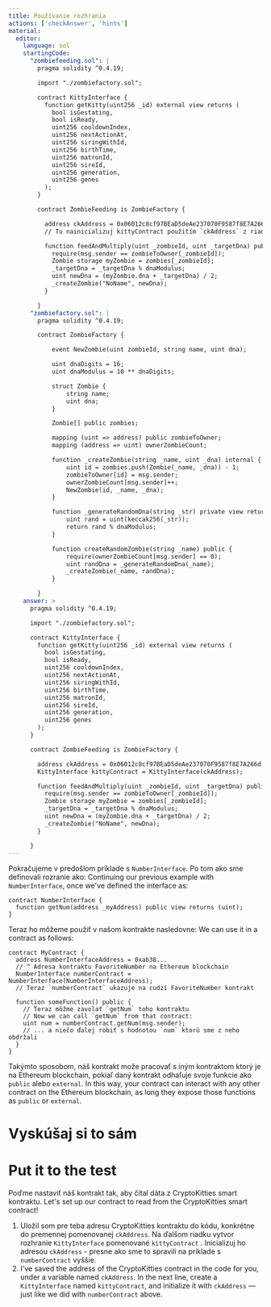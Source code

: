 ```yaml
---
title: Používanie rozhrania
actions: ['checkAnswer', 'hints']
material:
  editor:
    language: sol
    startingCode:
      "zombiefeeding.sol": |
        pragma solidity ^0.4.19;

        import "./zombiefactory.sol";

        contract KittyInterface {
          function getKitty(uint256 _id) external view returns (
            bool isGestating,
            bool isReady,
            uint256 cooldownIndex,
            uint256 nextActionAt,
            uint256 siringWithId,
            uint256 birthTime,
            uint256 matronId,
            uint256 sireId,
            uint256 generation,
            uint256 genes
          );
        }

        contract ZombieFeeding is ZombieFactory {

          address ckAddress = 0x06012c8cf97BEaD5deAe237070F9587f8E7A266d;
          // Tu nainicializuj kittyContract použitím `ckAddress` z riadku vyššie

          function feedAndMultiply(uint _zombieId, uint _targetDna) public {
            require(msg.sender == zombieToOwner[_zombieId]);
            Zombie storage myZombie = zombies[_zombieId];
            _targetDna = _targetDna % dnaModulus;
            uint newDna = (myZombie.dna + _targetDna) / 2;
            _createZombie("NoName", newDna);
          }

        }
      "zombiefactory.sol": |
        pragma solidity ^0.4.19;

        contract ZombieFactory {

            event NewZombie(uint zombieId, string name, uint dna);

            uint dnaDigits = 16;
            uint dnaModulus = 10 ** dnaDigits;

            struct Zombie {
                string name;
                uint dna;
            }

            Zombie[] public zombies;

            mapping (uint => address) public zombieToOwner;
            mapping (address => uint) ownerZombieCount;

            function _createZombie(string _name, uint _dna) internal {
                uint id = zombies.push(Zombie(_name, _dna)) - 1;
                zombieToOwner[id] = msg.sender;
                ownerZombieCount[msg.sender]++;
                NewZombie(id, _name, _dna);
            }

            function _generateRandomDna(string _str) private view returns (uint) {
                uint rand = uint(keccak256(_str));
                return rand % dnaModulus;
            }

            function createRandomZombie(string _name) public {
                require(ownerZombieCount[msg.sender] == 0);
                uint randDna = _generateRandomDna(_name);
                _createZombie(_name, randDna);
            }

        }
    answer: >
      pragma solidity ^0.4.19;

      import "./zombiefactory.sol";

      contract KittyInterface {
        function getKitty(uint256 _id) external view returns (
          bool isGestating,
          bool isReady,
          uint256 cooldownIndex,
          uint256 nextActionAt,
          uint256 siringWithId,
          uint256 birthTime,
          uint256 matronId,
          uint256 sireId,
          uint256 generation,
          uint256 genes
        );
      }

      contract ZombieFeeding is ZombieFactory {

        address ckAddress = 0x06012c8cf97BEaD5deAe237070F9587f8E7A266d;
        KittyInterface kittyContract = KittyInterface(ckAddress);

        function feedAndMultiply(uint _zombieId, uint _targetDna) public {
          require(msg.sender == zombieToOwner[_zombieId]);
          Zombie storage myZombie = zombies[_zombieId];
          _targetDna = _targetDna % dnaModulus;
          uint newDna = (myZombie.dna + _targetDna) / 2;
          _createZombie("NoName", newDna);
        }

      }
---
```

Pokračujeme v predošlom príklade s `NumberInterface`. Po tom ako sme definovali rozranie ako: 
Continuing our previous example with `NumberInterface`, once we've defined the interface as:

```
contract NumberInterface {
  function getNum(address _myAddress) public view returns (uint);
}
```

Teraz ho môžeme použiť v našom kontrakte nasledovne:
We can use it in a contract as follows:

```
contract MyContract {
  address NumberInterfaceAddress = 0xab38... 
  // ^ Adresa kontraktu FavoriteNumber na Ethereum blockchain
  NumberInterface numberContract = NumberInterface(NumberInterfaceAddress);
  // Teraz `numberContract` ukazuje na cudzí FavoriteNumber kontrakt

  function someFunction() public {
    // Teraz môžme zavolať `getNum` toho kontraktu
    // Now we can call `getNum` from that contract:
    uint num = numberContract.getNum(msg.sender);
    // ... a niečo ďalej robiť s hodnotou `num` ktorú sme z neho obdržali 
  }
}
```

Takýmto sposobom, náš kontrakt može pracovať s iným kontraktom ktorý je na Ethereum blockchain, pokiaľ daný kontrakt odhaľuje svoje funkcie ako `public` alebo `external`.
In this way, your contract can interact with any other contract on the Ethereum blockchain, as long they expose those functions as `public` or `external`.

# Vyskúšaj si to sám
# Put it to the test

Poďme nastaviť náš kontrakt tak, aby čítal dáta z CryptoKitties smart kontraktu.
Let's set up our contract to read from the CryptoKitties smart contract!

1. Uložil som pre teba adresu CryptoKitties kontraktu do kódu, konkrétne do premennej pomenovanej `ckAddress`. Na ďalšom riadku vytvor rozhranie `KittyInterface` pomenované `kittyContract` . Inicializuj ho adresou `ckAddress` - presne ako sme to spravili na príklade s `numberContract` vyššie.
1. I've saved the address of the CryptoKitties contract in the code for you, under a variable named `ckAddress`. In the next line, create a `KittyInterface` named `kittyContract`, and initialize it with `ckAddress` — just like we did with `numberContract` above.
